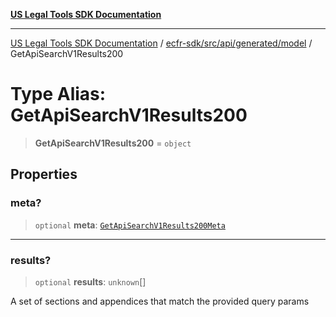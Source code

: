 [**US Legal Tools SDK Documentation**](../../../../../../README.md)

***

[US Legal Tools SDK Documentation](../../../../../../README.md) / [ecfr-sdk/src/api/generated/model](../README.md) / GetApiSearchV1Results200

# Type Alias: GetApiSearchV1Results200

> **GetApiSearchV1Results200** = `object`

## Properties

### meta?

> `optional` **meta**: [`GetApiSearchV1Results200Meta`](GetApiSearchV1Results200Meta.md)

***

### results?

> `optional` **results**: `unknown`[]

A set of sections and appendices that match the provided query params

